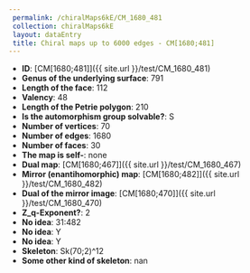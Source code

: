 ```yaml
--- 
 permalink: /chiralMaps6kE/CM_1680_481 
 collection: chiralMaps6kE
 layout: dataEntry
 title: Chiral maps up to 6000 edges - CM[1680;481]
---
```


- **ID**: [CM[1680;481]]({{ site.url }}/test/CM_1680_481)
- **Genus of the underlying surface**: 791
- **Length of the face**: 112
- **Valency**: 48
- **Length of the Petrie polygon**: 210
- **Is the automorphism group solvable?**: S
- **Number of vertices**: 70
- **Number of edges**: 1680
- **Number of faces**: 30
- **The map is self-**: none
- **Dual map**: [CM[1680;467]]({{ site.url }}/test/CM_1680_467)
- **Mirror (enantihomorphic) map**: [CM[1680;482]]({{ site.url }}/test/CM_1680_482)
- **Dual of the mirror image**: [CM[1680;470]]({{ site.url }}/test/CM_1680_470)
- **Z_q-Exponent?**: 2
- **No idea**:  31:482
- **No idea**: Y
- **No idea**: Y
- **Skeleton**: Sk(70;2)^12
- **Some other kind of skeleton**: nan
